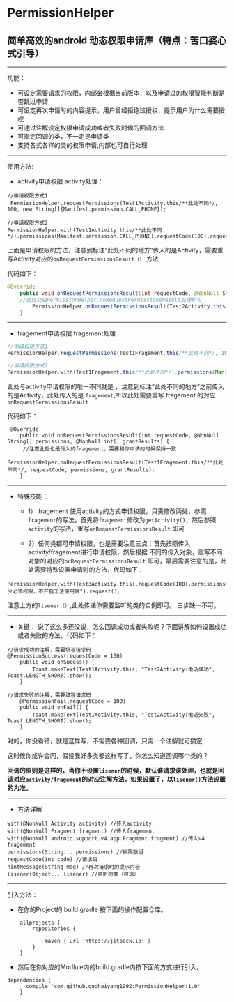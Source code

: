 

# PermissionHelper
## 简单高效的android 动态权限申请库（特点：苦口婆心式引导）
---
功能：

 - 可设定需要请求的权限，内部会根据当前版本，以及申请过的权限智能判断是否跳过申请
 - 可设定再次申请时的内容提示，用户曾经拒绝过授权，提示用户为什么需要授权
 - 可通过注解设定权限申请成功或者失败时候的回调方法
 - 可指定回调的类，不一定是申请类
 - 支持各式各样的类的权限申请,内部也可自行处理
 

---
使用方法:

 - activity申请权限 activity处理：

```
//申请权限方式1
 PermissionHelper.requestPermissions(Test1Activity.this/**此处不同*/, 100, new String[]{Manifest.permission.CALL_PHONE});
 
//申请权限方式2
PermissionHelper.with(Test1Activity.this/**此处不同*/).permissions(Manifest.permission.CALL_PHONE).requestCode(100).request();
```

 
上面是申请权限的方法，注意到标注“此处不同的地方”传入的是Activity，需要重写Activity对应的`onRequestPermissionsResult（）` 方法

代码如下：

```java
@Override
    public void onRequestPermissionsResult(int requestCode, @NonNull String[] permissions, @NonNull int[] grantResults) {
    //此处交由PermissionHelper.onRequestPermissionsResult处理即可
        PermissionHelper.onRequestPermissionsResult(Test2Activity.this/**此处不同*/, requestCode, permissions, grantResults);
    }
```

---

 - fragement申请权限 fragement处理
 

```java
//申请权限方式1                       
PermissionHelper.requestPermissions(Test1Fragement.this/**此处不同*/, 100, new String[]{Manifest.permission.CALL_PHONE});

//申请权限方式2
PermissionHelper.with(Test1Fragement.this/**此处不同*/).permissions(Manifest.permission.CALL_PHONE).requestCode(100).request();

```
此处与activity申请权限的唯一不同就是 ，注意到标注“此处不同的地方”之前传入的是Activity，此处传入的是 `fragement`,所以此处需要重写 fragement 的对应`onRequestPermissionsResult`

代码如下：

```
 @Override
    public void onRequestPermissionsResult(int requestCode, @NonNull String[] permissions, @NonNull int[] grantResults) {
     //注意此处也是传入的fragement，需要和你申请的时候保持一致
        PermissionHelper.onRequestPermissionsResult(Test1Fragement.this/**此处不同*/, requestCode, permissions, grantResults);
    }
```

---

 - 特殊技能：
	- 1） fragement 使用activity的方式申请权限，只需修改两处，参照`fragement`的写法，首先将`fragement`修改为`getActivity()`，然后参照 `activity`的写法，重写`onRequestPermissionsResult` 即可

	- 2）任何类都可申请权限，也是需要注意三点：首先按照传入activity/fragement进行申请权限，然后根据 不同的传入对象，重写不同对象的对应的`onRequestPermissionsResult` 即可，最后需要注意的是，此处需要特殊设置申请时的方法，代码如下：

```
PermissionHelper.with(Test3Activity.this).requestCode(100).permissions(Manifest.permission.CALL_PHONE).lisener(fragement).hintMessage("缺少必须权限，不开启无法使用哦").request(); 
```

注意上方的`lisener（）`,此处传递你需要监听的类的实例即可。 三步缺一不可。

---

 - 关键：
 说了这么多还没说，怎么回调成功或者失败呢？下面讲解如何设置成功或者失败的方法，代码如下：

```
//请求成功的注解，需要填写请求码
@PermissionSuccess(requestCode = 100)
    public void onSucess() {
        Toast.makeText(Test1Activity.this, "Test2Activity:电话成功", Toast.LENGTH_SHORT).show();
    }

//请求失败的注解，需要填写请求码
    @PermissionFail(requestCode = 100)
    public void onFail() {
        Toast.makeText(Test1Activity.this, "Test2Activity:电话失败", Toast.LENGTH_SHORT).show();
    }
```
对的，你没看错，就是这样写，不需要各种回调，只需一个注解就可搞定

这时候你或许会问，假设我好多类都这样写了，你怎么知道回调哪个类的？

**回调的原则是这样的，当你不设置`lisener`的时候，默认谁请求谁处理，也就是回调对应`activity/fragement`的对应注解方法，如果设置了，以`lisener()`方法设置的为准。**

---

 - 方法详解

```
with(@NonNull Activity activity) //传入activity
with(@NonNull Fragment fragment) //传入fragement
with(@NonNull android.support.v4.app.Fragment fragment) //传入v4 fragement
permissions(String... permissions) //权限数组
requestCode(int code) //请求码
hintMessage(String msg) //再次请求时的提示内容
lisener(Object... lisener) //监听的类（可选）
```

---

引入方法：

 - 在你的Project的 build.gradle 按下面的操作配置仓库。
```
	allprojects {
		repositories {
			...
			maven { url 'https://jitpack.io' }
		}
	}
```

 - 然后在你对应的Modlule内的build.gradle内按下面的方式进行引入。

	

```
dependencies {
      compile 'com.github.guohaiyang1992:PermissionHelper:1.0'
	}
```
